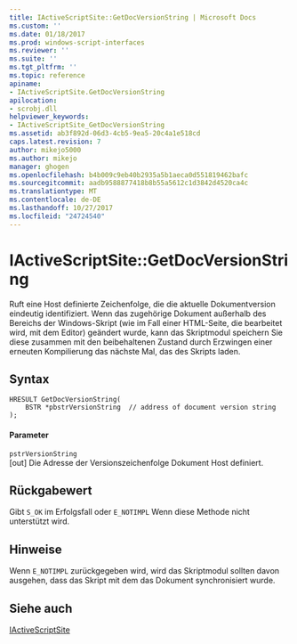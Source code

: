 ```yaml
---
title: IActiveScriptSite::GetDocVersionString | Microsoft Docs
ms.custom: ''
ms.date: 01/18/2017
ms.prod: windows-script-interfaces
ms.reviewer: ''
ms.suite: ''
ms.tgt_pltfrm: ''
ms.topic: reference
apiname:
- IActiveScriptSite.GetDocVersionString
apilocation:
- scrobj.dll
helpviewer_keywords:
- IActiveScriptSite_GetDocVersionString
ms.assetid: ab3f892d-06d3-4cb5-9ea5-20c4a1e518cd
caps.latest.revision: 7
author: mikejo5000
ms.author: mikejo
manager: ghogen
ms.openlocfilehash: b4b009c9eb40b2935a5b1aeca0d551819462bafc
ms.sourcegitcommit: aadb9588877418b8b55a5612c1d3842d4520ca4c
ms.translationtype: MT
ms.contentlocale: de-DE
ms.lasthandoff: 10/27/2017
ms.locfileid: "24724540"
---
```

# <a name="iactivescriptsitegetdocversionstring"></a>IActiveScriptSite::GetDocVersionString
Ruft eine Host definierte Zeichenfolge, die die aktuelle Dokumentversion eindeutig identifiziert. Wenn das zugehörige Dokument außerhalb des Bereichs der Windows-Skript (wie im Fall einer HTML-Seite, die bearbeitet wird, mit dem Editor) geändert wurde, kann das Skriptmodul speichern Sie diese zusammen mit den beibehaltenen Zustand durch Erzwingen einer erneuten Kompilierung das nächste Mal, das des Skripts laden.  
  
## <a name="syntax"></a>Syntax  
  
```  
HRESULT GetDocVersionString(  
    BSTR *pbstrVersionString  // address of document version string  
);  
```  
  
#### <a name="parameters"></a>Parameter  
 `pstrVersionString`  
 [out] Die Adresse der Versionszeichenfolge Dokument Host definiert.  
  
## <a name="return-value"></a>Rückgabewert  
 Gibt `S_OK` im Erfolgsfall oder `E_NOTIMPL` Wenn diese Methode nicht unterstützt wird.  
  
## <a name="remarks"></a>Hinweise  
 Wenn `E_NOTIMPL` zurückgegeben wird, wird das Skriptmodul sollten davon ausgehen, dass das Skript mit dem das Dokument synchronisiert wurde.  
  
## <a name="see-also"></a>Siehe auch  
 [IActiveScriptSite](../../winscript/reference/iactivescriptsite.md)